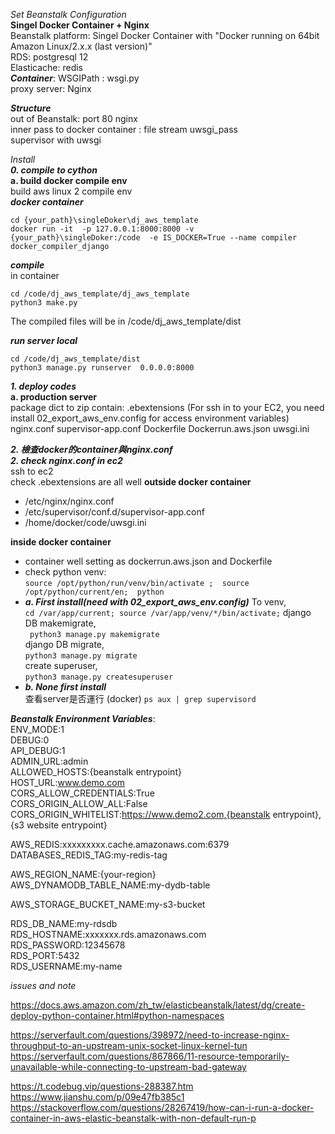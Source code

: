 
*Set Beanstalk Configuration*  
**Singel Docker Container + Nginx**  
Beanstalk platform: Singel Docker Container with "Docker running on 64bit Amazon Linux/2.x.x  (last version)"  
RDS: postgresql 12  
Elasticache: redis  
***Container***: 
WSGIPath :  wsgi.py  
proxy server: Nginx 

***Structure***  
out of Beanstalk: port 80 nginx  
inner pass to docker container : file stream uwsgi_pass   
supervisor with uwsgi

*Install*  
***0. compile to cython***  
****a. build docker compile env****  
build aws linux 2 compile env  
*****docker container*****  
```  
cd {your_path}\singleDoker\dj_aws_template
docker run -it  -p 127.0.0.1:8000:8000 -v {your_path}\singleDoker:/code  -e IS_DOCKER=True --name compiler docker_compiler_django
```   
*****compile*****    
in container   
```
cd /code/dj_aws_template/dj_aws_template  
python3 make.py  
```  
The compiled files will be in /code/dj_aws_template/dist   

*****run server local*****    
```  
cd /code/dj_aws_template/dist 
python3 manage.py runserver  0.0.0.0:8000  
```   
 
***1. deploy codes***  
****a. production server****   
package dict to zip 
contain:
.ebextensions  (For ssh in to your EC2, you need install 02_export_aws_env.config  for access environment variables)
nginx.conf
supervisor-app.conf
Dockerfile
Dockerrun.aws.json
uwsgi.ini

***2. 檢查docker的container與nginx.conf***  
***2. check nginx.conf in ec2***  
ssh to ec2  
check .ebextensions are all well 
****outside docker container****  
- /etc/nginx/nginx.conf   
- /etc/supervisor/conf.d/supervisor-app.conf  
- /home/docker/code/uwsgi.ini  

****inside docker container****  
- container well setting as dockerrun.aws.json and Dockerfile
- check python venv:  
`source /opt/python/run/venv/bin/activate ; 
source /opt/python/current/en;  python`  
- *****a. First install(need with 02_export_aws_env.config)*****
To venv,    
`cd /var/app/current; source /var/app/venv/*/bin/activate;`
django DB makemigrate,  
` python3 manage.py makemigrate`  
django DB migrate,  
`python3 manage.py migrate`  
create superuser,  
`python3 manage.py createsuperuser`
- *****b. None first install*****  
查看server是否運行 (docker)
`ps aux | grep supervisord`  



***Beanstalk Environment Variables***:  
ENV_MODE:1  
DEBUG:0  
API_DEBUG:1  
ADMIN_URL:admin  
ALLOWED_HOSTS:{beanstalk entrypoint}  
HOST_URL:www.demo.com  
CORS_ALLOW_CREDENTIALS:True  
CORS_ORIGIN_ALLOW_ALL:False  
CORS_ORIGIN_WHITELIST:https://www.demo2.com,{beanstalk entrypoint},{s3 website entrypoint}  

AWS_REDIS:xxxxxxxxx.cache.amazonaws.com:6379  
DATABASES_REDIS_TAG:my-redis-tag  
  
AWS_REGION_NAME:{your-region}  
AWS_DYNAMODB_TABLE_NAME:my-dydb-table  
  
AWS_STORAGE_BUCKET_NAME:my-s3-bucket  
   
RDS_DB_NAME:my-rdsdb  
RDS_HOSTNAME:xxxxxxx.rds.amazonaws.com  
RDS_PASSWORD:12345678  
RDS_PORT:5432  
RDS_USERNAME:my-name  



*issues and note*  

https://docs.aws.amazon.com/zh_tw/elasticbeanstalk/latest/dg/create-deploy-python-container.html#python-namespaces

https://serverfault.com/questions/398972/need-to-increase-nginx-throughput-to-an-upstream-unix-socket-linux-kernel-tun  
https://serverfault.com/questions/867866/11-resource-temporarily-unavailable-while-connecting-to-upstream-bad-gateway  

https://t.codebug.vip/questions-288387.htm
https://www.jianshu.com/p/09e47fb385c1
https://stackoverflow.com/questions/28267419/how-can-i-run-a-docker-container-in-aws-elastic-beanstalk-with-non-default-run-p
